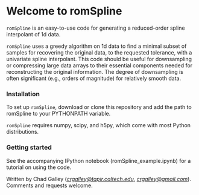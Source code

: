 # Welcome to romSpline #

`romSpline` is an easy-to-use code for generating a reduced-order spline 
interpolant of 1d data.

`romSpline` uses a greedy algorithm on 1d data to find a minimal subset of 
samples for recovering the original data, to the requested tolerance, with 
a univariate spline interpolant. This code should be useful for downsampling 
or compressing large data arrays to their essential components needed for 
reconstructing the original information. The degree of downsampling is 
often significant (e.g., orders of magnitude) for relatively smooth data.


### Installation ###

To set up `romSpline`, download or clone this repository and add the path to
romSpline to your PYTHONPATH variable.

`romSpline` requires numpy, scipy, and h5py, which come with most Python
distributions.


### Getting started ###

See the accompanying IPython notebook (romSpline_example.ipynb) for a 
tutorial on using the code.


Written by Chad Galley (*crgalley@tapir.caltech.edu*, *crgalley@gmail.com*). Comments and requests welcome.